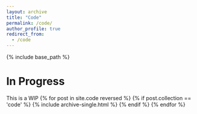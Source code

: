 ```yaml
---
layout: archive
title: "Code"
permalink: /code/
author_profile: true
redirect_from:
  - /code
---
```


{% include base_path %}

In Progress
===========

This is a WIP
{% for post in site.code reversed %}
  {% if post.collection == 'code' %}
    {% include archive-single.html %}
  {% endif %}
{% endfor %}
